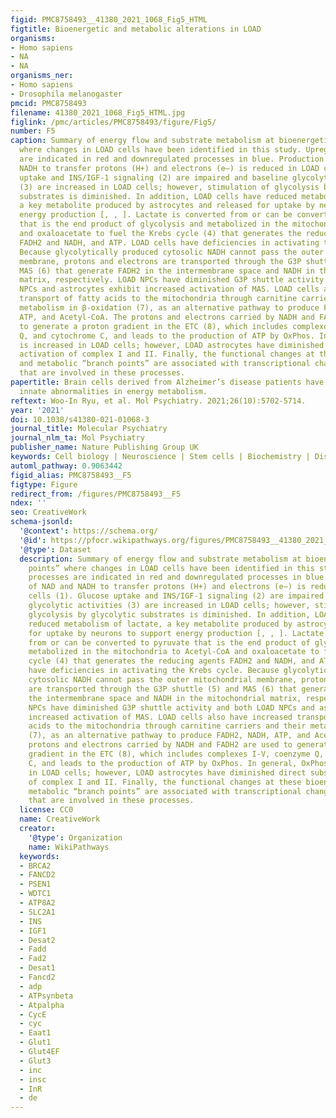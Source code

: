 ```yaml
---
figid: PMC8758493__41380_2021_1068_Fig5_HTML
figtitle: Bioenergetic and metabolic alterations in LOAD
organisms:
- Homo sapiens
- NA
- NA
organisms_ner:
- Homo sapiens
- Drosophila melanogaster
pmcid: PMC8758493
filename: 41380_2021_1068_Fig5_HTML.jpg
figlink: /pmc/articles/PMC8758493/figure/Fig5/
number: F5
caption: Summary of energy flow and substrate metabolism at bioenergetic “branch points”
  where changes in LOAD cells have been identified in this study. Upregulated processes
  are indicated in red and downregulated processes in blue. Production of NAD and
  NADH to transfer protons (H+) and electrons (e–) is reduced in LOAD cells (1). Glucose
  uptake and INS/IGF-1 signaling (2) are impaired and baseline glycolytic activities
  (3) are increased in LOAD cells; however, stimulation of glycolysis by glycolytic
  substrates is diminished. In addition, LOAD cells have reduced metabolism of lactate,
  a key metabolite produced by astrocytes and released for uptake by neurons to support
  energy production [, , ]. Lactate is converted from or can be converted to pyruvate
  that is the end product of glycolysis and metabolized in the mitochondria to Acetyl-CoA
  and oxaloacetate to fuel the Krebs cycle (4) that generates the reducing agents
  FADH2 and NADH, and ATP. LOAD cells have deficiencies in activating the Krebs cycle.
  Because glycolytically produced cytosolic NADH cannot pass the outer mitochondrial
  membrane, protons and electrons are transported through the G3P shuttle (5) and
  MAS (6) that generate FADH2 in the intermembrane space and NADH in the mitochondrial
  matrix, respectively. LOAD NPCs have diminished G3P shuttle activity and both LOAD
  NPCs and astrocytes exhibit increased activation of MAS. LOAD cells also have increased
  transport of fatty acids to the mitochondria through carnitine carriers and their
  metabolism in β-oxidation (7), as an alternative pathway to produce FADH2, NADH,
  ATP, and Acetyl-CoA. The protons and electrons carried by NADH and FADH2 are used
  to generate a proton gradient in the ETC (8), which includes complexes I-V, coenzyme
  Q, and cytochrome C, and leads to the production of ATP by OxPhos. In general, OxPhos
  is increased in LOAD cells; however, LOAD astrocytes have diminished direct substrate
  activation of complex I and II. Finally, the functional changes at these bioenergetic
  and metabolic “branch points” are associated with transcriptional changes of genes
  that are involved in these processes.
papertitle: Brain cells derived from Alzheimer’s disease patients have multiple specific
  innate abnormalities in energy metabolism.
reftext: Woo-In Ryu, et al. Mol Psychiatry. 2021;26(10):5702-5714.
year: '2021'
doi: 10.1038/s41380-021-01068-3
journal_title: Molecular Psychiatry
journal_nlm_ta: Mol Psychiatry
publisher_name: Nature Publishing Group UK
keywords: Cell biology | Neuroscience | Stem cells | Biochemistry | Diseases
automl_pathway: 0.9063442
figid_alias: PMC8758493__F5
figtype: Figure
redirect_from: /figures/PMC8758493__F5
ndex: ''
seo: CreativeWork
schema-jsonld:
  '@context': https://schema.org/
  '@id': https://pfocr.wikipathways.org/figures/PMC8758493__41380_2021_1068_Fig5_HTML.html
  '@type': Dataset
  description: Summary of energy flow and substrate metabolism at bioenergetic “branch
    points” where changes in LOAD cells have been identified in this study. Upregulated
    processes are indicated in red and downregulated processes in blue. Production
    of NAD and NADH to transfer protons (H+) and electrons (e–) is reduced in LOAD
    cells (1). Glucose uptake and INS/IGF-1 signaling (2) are impaired and baseline
    glycolytic activities (3) are increased in LOAD cells; however, stimulation of
    glycolysis by glycolytic substrates is diminished. In addition, LOAD cells have
    reduced metabolism of lactate, a key metabolite produced by astrocytes and released
    for uptake by neurons to support energy production [, , ]. Lactate is converted
    from or can be converted to pyruvate that is the end product of glycolysis and
    metabolized in the mitochondria to Acetyl-CoA and oxaloacetate to fuel the Krebs
    cycle (4) that generates the reducing agents FADH2 and NADH, and ATP. LOAD cells
    have deficiencies in activating the Krebs cycle. Because glycolytically produced
    cytosolic NADH cannot pass the outer mitochondrial membrane, protons and electrons
    are transported through the G3P shuttle (5) and MAS (6) that generate FADH2 in
    the intermembrane space and NADH in the mitochondrial matrix, respectively. LOAD
    NPCs have diminished G3P shuttle activity and both LOAD NPCs and astrocytes exhibit
    increased activation of MAS. LOAD cells also have increased transport of fatty
    acids to the mitochondria through carnitine carriers and their metabolism in β-oxidation
    (7), as an alternative pathway to produce FADH2, NADH, ATP, and Acetyl-CoA. The
    protons and electrons carried by NADH and FADH2 are used to generate a proton
    gradient in the ETC (8), which includes complexes I-V, coenzyme Q, and cytochrome
    C, and leads to the production of ATP by OxPhos. In general, OxPhos is increased
    in LOAD cells; however, LOAD astrocytes have diminished direct substrate activation
    of complex I and II. Finally, the functional changes at these bioenergetic and
    metabolic “branch points” are associated with transcriptional changes of genes
    that are involved in these processes.
  license: CC0
  name: CreativeWork
  creator:
    '@type': Organization
    name: WikiPathways
  keywords:
  - BRCA2
  - FANCD2
  - PSEN1
  - WDTC1
  - ATP8A2
  - SLC2A1
  - INS
  - IGF1
  - Desat2
  - Fadd
  - Fad2
  - Desat1
  - Fancd2
  - adp
  - ATPsynbeta
  - Atpalpha
  - CycE
  - cyc
  - Eaat1
  - Glut1
  - Glut4EF
  - Glut3
  - inc
  - insc
  - InR
  - de
---
```

